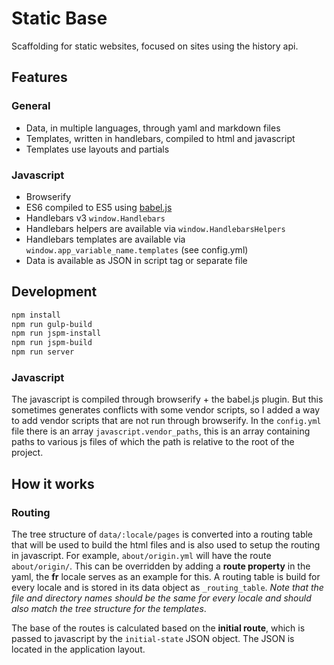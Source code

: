 # Static Base

Scaffolding for static websites, focused on sites using the history api.


## Features

### General

- Data, in multiple languages, through yaml and markdown files
- Templates, written in handlebars, compiled to html and javascript
- Templates use layouts and partials


### Javascript

- Browserify
- ES6 compiled to ES5 using [babel.js](https://babeljs.io/)
- Handlebars v3 `window.Handlebars`
- Handlebars helpers are available via `window.HandlebarsHelpers`
- Handlebars templates are available via `window.app_variable_name.templates` (see config.yml)
- Data is available as JSON in script tag or separate file



## Development

```bash
npm install
npm run gulp-build
npm run jspm-install
npm run jspm-build
npm run server
```

### Javascript

The javascript is compiled through browserify + the babel.js plugin.
But this sometimes generates conflicts with some vendor scripts, so
I added a way to add vendor scripts that are not run through browserify.
In the `config.yml` file there is an array `javascript.vendor_paths`,
this is an array containing paths to various js files of which the path
is relative to the root of the project.



## How it works

### Routing

The tree structure of `data/:locale/pages` is converted into a routing table that will be used to build the html files and is also used to setup the routing in javascript. For example, `about/origin.yml` will have the route `about/origin/`. This can be overridden by adding a __route property__ in the yaml, the __fr__ locale serves as an example for this. A routing table is build for every locale and is stored in its data object as `_routing_table`. _Note that the file and directory names should be the same for every locale and should also match the tree structure for the templates_.

The base of the routes is calculated based on the __initial route__, which is passed to javascript by the `initial-state` JSON object. The JSON is located in the application layout.
